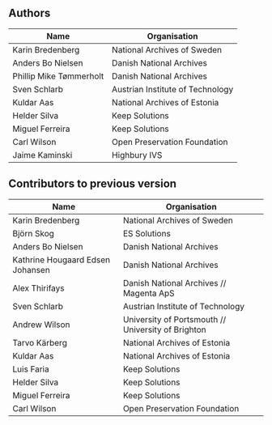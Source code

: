Authors
-------

| Name                             | Organisation                                       |
| -------------------------------- | -------------------------------------------------- |
| Karin Bredenberg                 | National Archives of Sweden                        |
| Anders Bo Nielsen                | Danish National Archives                           |
| Phillip Mike Tømmerholt          | Danish National Archives                           |
| Sven Schlarb                     | Austrian Institute of Technology                   |
| Kuldar Aas                       | National Archives of Estonia                       |
| Helder Silva                     | Keep Solutions                                     |
| Miguel Ferreira                  | Keep Solutions                                     |
| Carl Wilson                      | Open Preservation Foundation                       |
| Jaime Kaminski                   | Highbury IVS                                       |


Contributors to previous version
-------

| Name                             | Organisation                                       |
| -------------------------------- | -------------------------------------------------- |
| Karin Bredenberg                 | National Archives of Sweden                        |
| Björn Skog                       | ES Solutions                                       |
| Anders Bo Nielsen                | Danish National Archives                           |
| Kathrine Hougaard Edsen Johansen | Danish National Archives                           |
| Alex Thirifays                   | Danish National Archives // Magenta ApS            |
| Sven Schlarb                     | Austrian Institute of Technology                   |
| Andrew Wilson                    | University of Portsmouth // University of Brighton |
| Tarvo Kärberg                    | National Archives of Estonia                       |
| Kuldar Aas                       | National Archives of Estonia                       |
| Luis Faria                       | Keep Solutions                                     |
| Helder Silva                     | Keep Solutions                                     |
| Miguel Ferreira                  | Keep Solutions                                     |
| Carl Wilson                      | Open Preservation Foundation                       |
